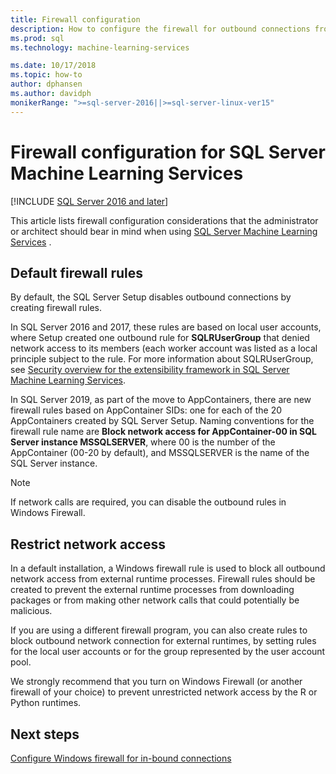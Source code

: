 ```yaml
---
title: Firewall configuration
description: How to configure the firewall for outbound connections from SQL Server Machine Learning Services.
ms.prod: sql
ms.technology: machine-learning-services

ms.date: 10/17/2018  
ms.topic: how-to
author: dphansen
ms.author: davidph
monikerRange: ">=sql-server-2016||>=sql-server-linux-ver15"
---
```

# Firewall configuration for SQL Server Machine Learning Services
[!INCLUDE [SQL Server 2016 and later](../../includes/applies-to-version/sqlserver2016.md)]

This article lists firewall configuration considerations that the administrator or architect should bear in mind when using [SQL Server Machine Learning Services](../sql-server-machine-learning-services.md) .

## Default firewall rules

By default, the SQL Server Setup disables outbound connections by creating firewall rules.

In SQL Server 2016 and 2017, these rules are based on local user accounts, where Setup created one outbound rule for **SQLRUserGroup** that denied network access to its members (each worker account was listed as a local principle subject to the rule. For more information about SQLRUserGroup, see [Security overview for the extensibility framework in SQL Server Machine Learning Services](../../machine-learning/concepts/security.md#sqlrusergroup).

In SQL Server 2019, as part of the move to AppContainers, there are new firewall rules based on AppContainer SIDs: one for each of the 20 AppContainers created by SQL Server Setup. Naming conventions for the firewall rule name are **Block network access for AppContainer-00 in SQL Server instance MSSQLSERVER**, where 00 is the number of the AppContainer (00-20 by default), and MSSQLSERVER is the name of the SQL Server instance.

> [!Note]
> If network calls are required, you can disable the outbound rules in Windows Firewall.

## Restrict network access

In a default installation, a Windows firewall rule is used to block all outbound network access from external runtime processes. Firewall rules should be created to prevent the external runtime processes from downloading packages or from making other network calls that could potentially be malicious.

If you are using a different firewall program, you can also create rules to block outbound network connection for external runtimes, by setting rules for the local user accounts or for the group represented by the user account pool.

We strongly recommend that you turn on Windows Firewall (or another firewall of your choice) to prevent unrestricted network access by the R or Python runtimes.

## Next steps

[Configure Windows firewall for in-bound connections](../../database-engine/configure-windows/configure-a-windows-firewall-for-database-engine-access.md)
